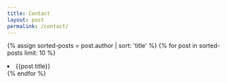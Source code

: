 ```yaml
---
title: Contact
layout: post
permalink: /contact/
---
```


{% assign sorted-posts = post.author | sort: 'title' %}
{% for post in sorted-posts limit: 10 %}
<li>{{post.title}}</li>
{% endfor %}
